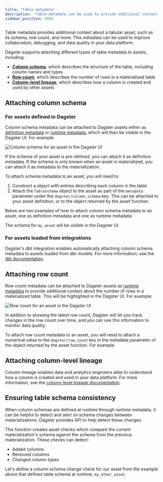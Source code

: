 ```yaml
---
title: "Table metadata"
description: "Table metadata can be used to provide additional context about a tabular asset, such as its schema, row count, and more."
sidebar_position: 3000
---
```


Table metadata provides additional context about a tabular asset, such as its schema, row count, and more. This metadata can be used to improve collaboration, debugging, and data quality in your data platform.

Dagster supports attaching different types of table metadata to assets, including:

- [**Column schema**](#attaching-column-schema), which describes the structure of the table, including column names and types
- [**Row count**](#attaching-row-count), which describes the number of rows in a materialized table
- [**Column-level lineage**](#attaching-column-level-lineage), which describes how a column is created and used by other assets

## Attaching column schema

### For assets defined in Dagster

Column schema metadata can be attached to Dagster assets either as [definition metadata](index.md#definition-time-metadata) or [runtime metadata](index.md#runtime-metadata), which will then be visible in the Dagster UI. For example:

![Column schema for an asset in the Dagster UI](/images/guides/build/assets/metadata-tags/metadata-table-schema.png)

If the schema of your asset is pre-defined, you can attach it as definition metadata. If the schema is only known when an asset is materialized, you can attach it as metadata to the materialization.

To attach schema metadata to an asset, you will need to:

1. Construct a <PyObject section="metadata" module="dagster" object="TableSchema"/> object with <PyObject section="metadata" module="dagster" object="TableColumn"  /> entries describing each column in the table
2. Attach the `TableSchema` object to the asset as part of the `metadata` parameter under the `dagster/column_schema` key. This can be attached to your asset definition, or to the <PyObject section="assets" module="dagster" object="MaterializeResult" /> object returned by the asset function.

Below are two examples of how to attach column schema metadata to an asset, one as definition metadata and one as runtime metadata:

<CodeExample path="docs_snippets/docs_snippets/concepts/metadata-tags/asset_column_schema.py" />

The schema for `my_asset` will be visible in the Dagster UI.

### For assets loaded from integrations

Dagster's dbt integration enables automatically attaching column schema metadata to assets loaded from dbt models. For more information, see the [dbt documentation](/integrations/libraries/dbt/reference#fetching-column-level-metadata).

## Attaching row count

Row count metadata can be attached to Dagster assets as [runtime metadata](index.md#runtime-metadata) to provide additional context about the number of rows in a materialized table. This will be highlighted in the Dagster UI. For example:

![Row count for an asset in the Dagster UI](/images/guides/build/assets/metadata-tags/metadata-row-count.png)

In addition to showing the latest row count, Dagster will let you track changes in the row count over time, and you can use this information to monitor data quality.

To attach row count metadata to an asset, you will need to attach a numerical value to the `dagster/row_count` key in the metadata parameter of the <PyObject section="assets" module="dagster" object="MaterializeResult" /> object returned by the asset function. For example:

<CodeExample path="docs_snippets/docs_snippets/concepts/metadata-tags/asset_row_count.py" />

## Attaching column-level lineage

Column lineage enables data and analytics engineers alike to understand how a column is created and used in your data platform. For more information, see the [column-level lineage documentation](/guides/build/assets/metadata-and-tags/column-level-lineage).

## Ensuring table schema consistency

When column schemas are defined at runtime through runtime metadata, it can be helpful to detect and alert on schema changes between materializations. Dagster provides <PyObject section="asset-checks" module="dagster" object="build_column_schema_change_checks"/> API to help detect these changes.

This function creates asset checks which compare the current materialization's schema against the schema from the previous materialization. These checks can detect:

- Added columns
- Removed columns
- Changed column types

Let's define a column schema change check for our asset from the example above that defines table schema at runtime, `my_other_asset`.

<CodeExample path="docs_snippets/docs_snippets/concepts/metadata-tags/schema_change_checks.py" startAfter="start_check" endBefore="end_check" />
